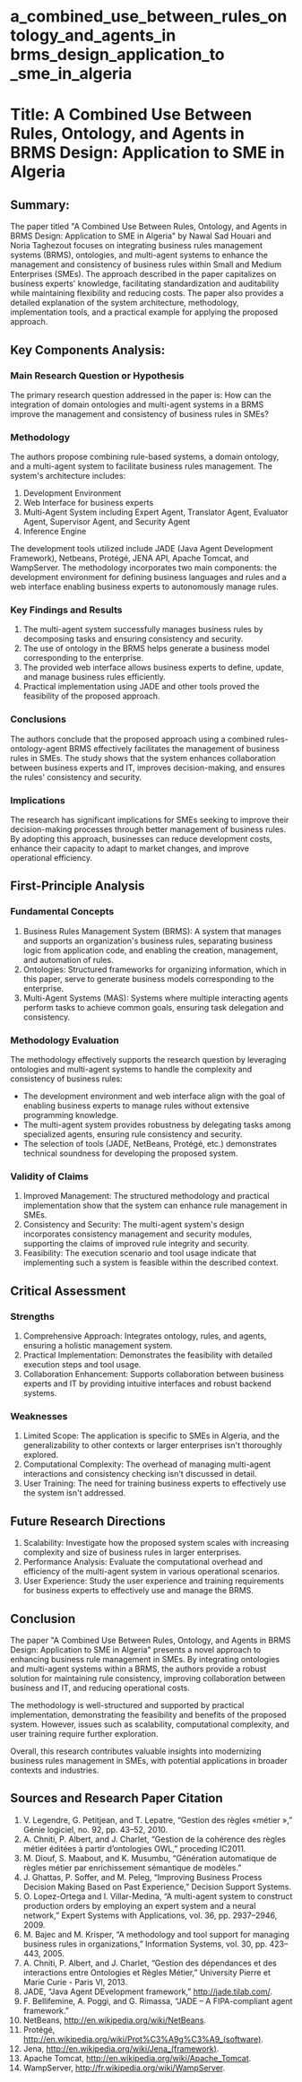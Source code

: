 # a_combined_use_between_rules_ontology_and_agents_in brms_design_application_to _sme_in_algeria

# Title: A Combined Use Between Rules, Ontology, and Agents in BRMS Design: Application to SME in Algeria

## Summary:
The paper titled "A Combined Use Between Rules, Ontology, and Agents in BRMS Design: Application to SME in Algeria" by Nawal Sad Houari and Noria Taghezout focuses on integrating business rules management systems (BRMS), ontologies, and multi-agent systems to enhance the management and consistency of business rules within Small and Medium Enterprises (SMEs). The approach described in the paper capitalizes on business experts' knowledge, facilitating standardization and auditability while maintaining flexibility and reducing costs. The paper also provides a detailed explanation of the system architecture, methodology, implementation tools, and a practical example for applying the proposed approach.

## Key Components Analysis:

### Main Research Question or Hypothesis

The primary research question addressed in the paper is: How can the integration of domain ontologies and multi-agent systems in a BRMS improve the management and consistency of business rules in SMEs?

### Methodology

The authors propose combining rule-based systems, a domain ontology, and a multi-agent system to facilitate business rules management. The system's architecture includes:
1. Development Environment
2. Web Interface for business experts
3. Multi-Agent System including Expert Agent, Translator Agent, Evaluator Agent, Supervisor Agent, and Security Agent
4. Inference Engine

The development tools utilized include JADE (Java Agent Development Framework), Netbeans, Protégé, JENA API, Apache Tomcat, and WampServer. The methodology incorporates two main components: the development environment for defining business languages and rules and a web interface enabling business experts to autonomously manage rules.

### Key Findings and Results

1. The multi-agent system successfully manages business rules by decomposing tasks and ensuring consistency and security.
2. The use of ontology in the BRMS helps generate a business model corresponding to the enterprise.
3. The provided web interface allows business experts to define, update, and manage business rules efficiently.
4. Practical implementation using JADE and other tools proved the feasibility of the proposed approach.

### Conclusions

The authors conclude that the proposed approach using a combined rules-ontology-agent BRMS effectively facilitates the management of business rules in SMEs. The study shows that the system enhances collaboration between business experts and IT, improves decision-making, and ensures the rules' consistency and security.

### Implications

The research has significant implications for SMEs seeking to improve their decision-making processes through better management of business rules. By adopting this approach, businesses can reduce development costs, enhance their capacity to adapt to market changes, and improve operational efficiency.

## First-Principle Analysis

### Fundamental Concepts

1. Business Rules Management System (BRMS): A system that manages and supports an organization's business rules, separating business logic from application code, and enabling the creation, management, and automation of rules.
2. Ontologies: Structured frameworks for organizing information, which in this paper, serve to generate business models corresponding to the enterprise.
3. Multi-Agent Systems (MAS): Systems where multiple interacting agents perform tasks to achieve common goals, ensuring task delegation and consistency.

### Methodology Evaluation

The methodology effectively supports the research question by leveraging ontologies and multi-agent systems to handle the complexity and consistency of business rules:
- The development environment and web interface align with the goal of enabling business experts to manage rules without extensive programming knowledge.
- The multi-agent system provides robustness by delegating tasks among specialized agents, ensuring rule consistency and security.
- The selection of tools (JADE, NetBeans, Protégé, etc.) demonstrates technical soundness for developing the proposed system.

### Validity of Claims

1. Improved Management: The structured methodology and practical implementation show that the system can enhance rule management in SMEs.
2. Consistency and Security: The multi-agent system's design incorporates consistency management and security modules, supporting the claims of improved rule integrity and security.
3. Feasibility: The execution scenario and tool usage indicate that implementing such a system is feasible within the described context.

## Critical Assessment

### Strengths

1. Comprehensive Approach: Integrates ontology, rules, and agents, ensuring a holistic management system.
2. Practical Implementation: Demonstrates the feasibility with detailed execution steps and tool usage.
3. Collaboration Enhancement: Supports collaboration between business experts and IT by providing intuitive interfaces and robust backend systems.

### Weaknesses

1. Limited Scope: The application is specific to SMEs in Algeria, and the generalizability to other contexts or larger enterprises isn't thoroughly explored.
2. Computational Complexity: The overhead of managing multi-agent interactions and consistency checking isn't discussed in detail.
3. User Training: The need for training business experts to effectively use the system isn't addressed.

## Future Research Directions

1. Scalability: Investigate how the proposed system scales with increasing complexity and size of business rules in larger enterprises.
2. Performance Analysis: Evaluate the computational overhead and efficiency of the multi-agent system in various operational scenarios.
3. User Experience: Study the user experience and training requirements for business experts to effectively use and manage the BRMS.

## Conclusion

The paper "A Combined Use Between Rules, Ontology, and Agents in BRMS Design: Application to SME in Algeria" presents a novel approach to enhancing business rule management in SMEs. By integrating ontologies and multi-agent systems within a BRMS, the authors provide a robust solution for maintaining rule consistency, improving collaboration between business and IT, and reducing operational costs.

The methodology is well-structured and supported by practical implementation, demonstrating the feasibility and benefits of the proposed system. However, issues such as scalability, computational complexity, and user training require further exploration.

Overall, this research contributes valuable insights into modernizing business rules management in SMEs, with potential applications in broader contexts and industries.

## Sources and Research Paper Citation
1. V. Legendre, G. Petitjean, and T. Lepatre, “Gestion des règles «métier »,” Génie logiciel, no. 92, pp. 43–52, 2010.
2. A. Chniti, P. Albert, and J. Charlet, “Gestion de la cohérence des règles métier éditées à partir d’ontologies OWL,” proceding IC2011.
3. M. Diouf, S. Maabout, and K. Musumbu, “Génération automatique de règles métier par enrichissement sémantique de modèles.”
4. J. Ghattas, P. Soffer, and M. Peleg, “Improving Business Process Decision Making Based on Past Experience,” Decision Support Systems.
5. O. Lopez-Ortega and I. Villar-Medina, “A multi-agent system to construct production orders by employing an expert system and a neural network,” Expert Systems with Applications, vol. 36, pp. 2937–2946, 2009.
6. M. Bajec and M. Krisper, “A methodology and tool support for managing business rules in organizations,” Information Systems, vol. 30, pp. 423–443, 2005.
7. A. Chniti, P. Albert, and J. Charlet, “Gestion des dépendances et des interactions entre Ontologies et Règles Métier,” University Pierre et Marie Curie - Paris VI, 2013.
8. JADE, “Java Agent DEvelopment framework,” http://jade.tilab.com/.
9. F. Bellifemine, A. Poggi, and G. Rimassa, “JADE – A FIPA-compliant agent framework.”
10. NetBeans, http://en.wikipedia.org/wiki/NetBeans.
11. Protégé, http://en.wikipedia.org/wiki/Prot%C3%A9g%C3%A9_(software).
12. Jena, http://en.wikipedia.org/wiki/Jena_(framework).
13. Apache Tomcat, http://en.wikipedia.org/wiki/Apache_Tomcat.
14. WampServer, http://fr.wikipedia.org/wiki/WampServer.